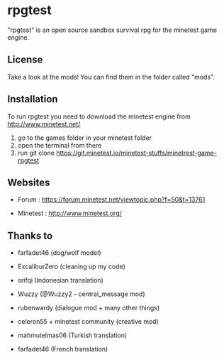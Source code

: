 # rpgtest
"rpgtest" is an open source sandbox survival rpg for the minetest game engine.

## License
Take a look at the mods! You can find them in the folder called "mods".

## Installation
To run rpgtest you need to download the minetest engine from http://www.minetest.net/

1. go to the games folder in your minetest folder
2. open the terminal from there
3. run git clone https://git.minetest.io/minetest-stuffs/minetrest-game-rpgtest

## Websites
* Forum : https://forum.minetest.net/viewtopic.php?f=50&t=13761

* Minetest : http://www.minetest.org/

## Thanks to
* farfadet46 (dog/wolf model)
* ExcaliburZero (cleaning up my code)
* srifqi (Indonesian translation)
* Wuzzy (@Wuzzy2 - central_message mod)
* rubenwardy (dialogue mod + many other things)

* celeron55 + minetest community (creative mod)
* mahmutelmas06 (Turkish translation)
* farfadet46 (French translation)
